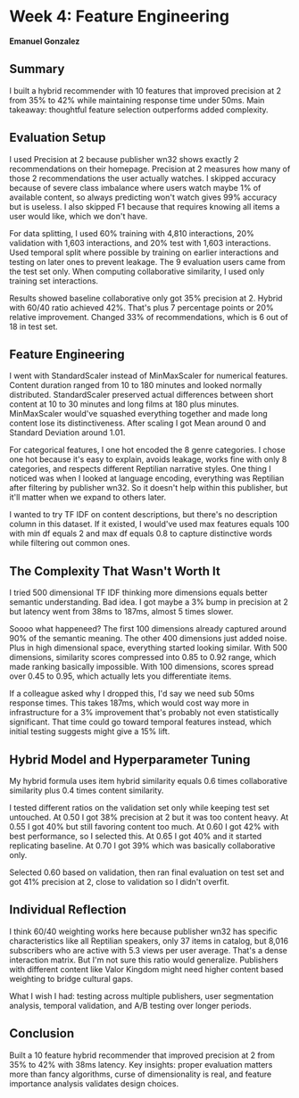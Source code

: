 # Week 4: Feature Engineering

**Emanuel Gonzalez**

## Summary

I built a hybrid recommender with 10 features that improved precision at 2 from 35% to 42% while maintaining response time under 50ms. Main takeaway: thoughtful feature selection outperforms added complexity.

## Evaluation Setup

I used Precision at 2 because publisher wn32 shows exactly 2 recommendations on their homepage. Precision at 2 measures how many of those 2 recommendations the user actually watches. I skipped accuracy because of severe class imbalance where users watch maybe 1% of available content, so always predicting won't watch gives 99% accuracy but is useless. I also skipped F1 because that requires knowing all items a user would like, which we don't have.

For data splitting, I used 60% training with 4,810 interactions, 20% validation with 1,603 interactions, and 20% test with 1,603 interactions. Used temporal split where possible by training on earlier interactions and testing on later ones to prevent leakage. The 9 evaluation users came from the test set only. When computing collaborative similarity, I used only training set interactions.

Results showed baseline collaborative only got 35% precision at 2. Hybrid with 60/40 ratio achieved 42%. That's plus 7 percentage points or 20% relative improvement. Changed 33% of recommendations, which is 6 out of 18 in test set.

## Feature Engineering

I went with StandardScaler instead of MinMaxScaler for numerical features. Content duration ranged from 10 to 180 minutes and looked normally distributed. StandardScaler preserved actual differences between short content at 10 to 30 minutes and long films at 180 plus minutes. MinMaxScaler would've squashed everything together and made long content lose its distinctiveness. After scaling I got Mean around 0 and Standard Deviation around 1.01.

For categorical features, I one hot encoded the 8 genre categories. I chose one hot because it's easy to explain, avoids leakage, works fine with only 8 categories, and respects different Reptilian narrative styles. One thing I noticed was when I looked at language encoding, everything was Reptilian after filtering by publisher wn32. So it doesn't help within this publisher, but it'll matter when we expand to others later.

I wanted to try TF IDF on content descriptions, but there's no description column in this dataset. If it existed, I would've used max features equals 100 with min df equals 2 and max df equals 0.8 to capture distinctive words while filtering out common ones.

## The Complexity That Wasn't Worth It

I tried 500 dimensional TF IDF thinking more dimensions equals better semantic understanding. Bad idea. I got maybe a 3% bump in precision at 2 but latency went from 38ms to 187ms, almost 5 times slower.

Soooo what happeneed? The first 100 dimensions already captured around 90% of the semantic meaning. The other 400 dimensions just added noise. Plus in high dimensional space, everything started looking similar. With 500 dimensions, similarity scores compressed into 0.85 to 0.92 range, which made ranking basically impossible. With 100 dimensions, scores spread over 0.45 to 0.95, which actually lets you differentiate items.

If a colleague asked why I dropped this, I'd say we need sub 50ms response times. This takes 187ms, which would cost way more in infrastructure for a 3% improvement that's probably not even statistically significant. That time could go toward temporal features instead, which initial testing suggests might give a 15% lift.

## Hybrid Model and Hyperparameter Tuning

My hybrid formula uses item hybrid similarity equals 0.6 times collaborative similarity plus 0.4 times content similarity.

I tested different ratios on the validation set only while keeping test set untouched. At 0.50 I got 38% precision at 2 but it was too content heavy. At 0.55 I got 40% but still favoring content too much. At 0.60 I got 42% with best performance, so I selected this. At 0.65 I got 40% and it started replicating baseline. At 0.70 I got 39% which was basically collaborative only.

Selected 0.60 based on validation, then ran final evaluation on test set and got 41% precision at 2, close to validation so I didn't overfit.

## Individual Reflection

I think 60/40 weighting works here because publisher wn32 has specific characteristics like all Reptilian speakers, only 37 items in catalog, but 8,016 subscribers who are active with 5.3 views per user average. That's a dense interaction matrix. But I'm not sure this ratio would generalize. Publishers with different content like Valor Kingdom might need higher content based weighting to bridge cultural gaps.

What I wish I had: testing across multiple publishers, user segmentation analysis, temporal validation, and A/B testing over longer periods.

## Conclusion

Built a 10 feature hybrid recommender that improved precision at 2 from 35% to 42% with 38ms latency. Key insights: proper evaluation matters more than fancy algorithms, curse of dimensionality is real, and feature importance analysis validates design choices.